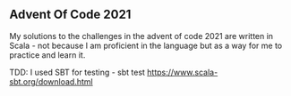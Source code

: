 

## Advent Of Code 2021

My solutions to the challenges in the advent of code 2021 are written in Scala - not because I am proficient in the language but as a way for me to practice and learn it. 

TDD:
I used SBT for testing - sbt test
https://www.scala-sbt.org/download.html

